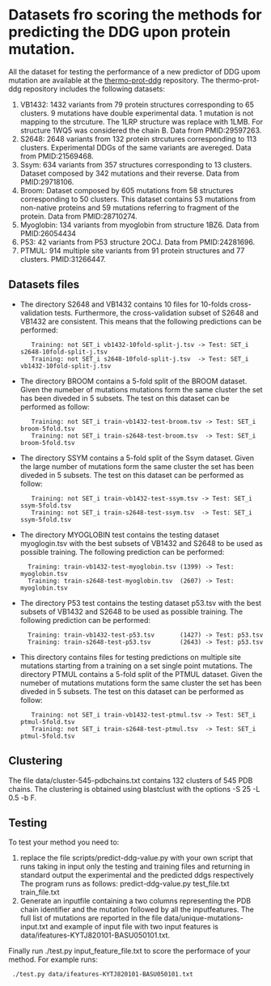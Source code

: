 # Datasets fro scoring the methods for predicting the DDG upon protein mutation.

All the dataset for testing the performance of a new predictor of DDG upom mutation are available at
the [thermo-prot-ddg](https://github.com/biobench-sets/thermo-prot-ddg) repository.
The thermo-prot-ddg repository includes the following datasets:

1. VB1432:    1432 variants from 79 protein structures corresponding to 65 clusters.
              9 mutations have double experimental data. 1 mutation is not mapping 
              to the strcuture. The 1LRP structure was replace with 1LMB. For structure 1WQ5
              was considered the chain B. Data from PMID:29597263.
2. S2648:     2648 variants from 132 protein strcutures corresponding to 113 clusters.
	      Experimental DDGs of the same variants are avereged. Data from PMID:21569468.
3. Ssym:      634 variants from 357 structures corresponding to 13 clusters.
              Dataset composed by 342 mutations and their reverse. Data from PMID:29718106.
5. Broom:     Dataset composed by 605 mutations from 58 structures corresponding to 50 clusters.
              This dataset contains 53 mutations from non-native proteins and 59 mutations 
              referring to fragment of the protein. Data from PMID:28710274.
4. Myoglobin: 134 variants from myoglobin from structure 1BZ6. Data from PMID:26054434
5. P53:       42 variants from P53 structure 2OCJ. Data from PMID:24281696.
6. PTMUL:     914 multiple site variants from 91 protein structures and 77 clusters.
              PMID:31266447.


## Datasets files

- The directory S2648 and VB1432 contains 10 files for 10-folds cross-validation tests.
  Furthermore, the cross-validation subset of S2648 and VB1432 are consistent. This means that 
  the following predictions can be performed:

         Training: not SET_i vb1432-10fold-split-j.tsv -> Test: SET_i s2648-10fold-split-j.tsv
         Training: not SET_i s2648-10fold-split-j.tsv  -> Test: SET_i vb1432-10fold-split-j.tsv


- The directory BROOM contains a 5-fold split of the BROOM dataset. Given the numeber of mutations
  mutations form the same cluster the set has been diveded in 5 subsets. 
  The test on this dataset can be performed as follow:

         Training: not SET_i train-vb1432-test-broom.tsv -> Test: SET_i broom-5fold.tsv
         Training: not SET_i train-s2648-test-broom.tsv  -> Test: SET_i broom-5fold.tsv


- The directory SSYM contains a 5-fold split of the Ssym dataset. Given the large number of
  mutations form the same cluster the set has been diveded in 5 subsets. 
  The test on this dataset can be performed as follow:

         Training: not SET_i train-vb1432-test-ssym.tsv -> Test: SET_i ssym-5fold.tsv
         Training: not SET_i train-s2648-test-ssym.tsv  -> Test: SET_i ssym-5fold.tsv


- The directory MYOGLOBIN test contains the testing dataset myoglogin.tsv with the 
  best subsets of VB1432 and S2648 to be used as possible training.
  The following prediction can be performed:

        Training: train-vb1432-test-myoglobin.tsv (1399) -> Test: myoglobin.tsv
        Training: train-s2648-test-myoglobin.tsv  (2607) -> Test: myoglobin.tsv


- The directory P53 test contains the testing dataset p53.tsv with the best subsets 
  of VB1432 and S2648 to be used as possible training. 
  The following prediction can be performed:

        Training: train-vb1432-test-p53.tsv       (1427) -> Test: p53.tsv
        Training: train-s2648-test-p53.tsv        (2643) -> Test: p53.tsv


- This directory contains files for testing predictions on multiple site mutations starting from 
  a training on a set single point mutations.
  The directory PTMUL contains a 5-fold split of the PTMUL dataset. Given the numeber of mutations
  mutations form the same cluster the set has been diveded in 5 subsets.
  The test on this dataset can be performed as follow:

         Training: not SET_i train-vb1432-test-ptmul.tsv -> Test: SET_i ptmul-5fold.tsv
         Training: not SET_i train-s2648-test-ptmul.tsv  -> Test: SET_i ptmul-5fold.tsv


## Clustering

The file data/cluster-545-pdbchains.txt contains 132 clusters of 545 PDB chains. 
The clustering is obtained using blastclust with the options -S 25 -L 0.5 -b F.


## Testing

To test your method you need to:
  1. replace the file scripts/predict-ddg-value.py with your own script that runs taking 
     in input only the testing and training files and returning in standard output 
     the experimental and the predicted ddgs respectively
     The program runs as follows:
        predict-ddg-value.py test_file.txt train_file.txt
  2. Generate an inputfile containing a two columns representing the PDB chain 
     identifier and the mutation followed by all the inputfeatures.
     The full list of mutations are reported in the file data/unique-mutations-input.txt
     and example of input file with two input features is data/ifeatures-KYTJ820101-BASU050101.txt.
     
  Finally run ./test.py input_feature_file.txt to score the performace of your method.
  For example runs:

     ./test.py data/ifeatures-KYTJ820101-BASU050101.txt

